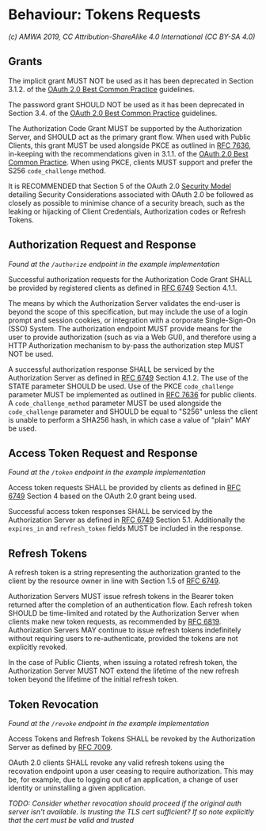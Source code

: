 # Behaviour: Tokens Requests

_(c) AMWA 2019, CC Attribution-ShareAlike 4.0 International (CC BY-SA 4.0)_

## Grants

The implicit grant MUST NOT be used as it has been deprecated in Section 3.1.2. of the [OAuth 2.0 Best Common
Practice][oauth-bcp-13] guidelines.

The password grant SHOULD NOT be used as it has been deprecated in Section 3.4. of the [OAuth 2.0 Best Common
Practice][oauth-bcp-13] guidelines.

The Authorization Code Grant MUST be supported by the Authorization Server, and SHOULD act as the primary grant flow.
When used with Public Clients, this grant MUST be used alongside PKCE as outlined in [RFC 7636][RFC-7636], in-keeping
with the recommendations given in 3.1.1. of the [OAuth 2.0 Best Common Practice][oauth-bcp-13]. When using PKCE, clients
MUST support and prefer the S256 `code_challenge` method.

It is RECOMMENDED that Section 5 of the OAuth 2.0 [Security Model][oauth-security-model] detailing Security
Considerations associated with OAuth 2.0 be followed as closely as possible to minimise chance of a security breach,
such as the leaking or hijacking of Client Credentials, Authorization codes or Refresh Tokens.

## Authorization Request and Response
_Found at the `/authorize` endpoint in the example implementation_

Successful authorization requests for the Authorization Code Grant SHALL be provided by registered clients as
defined in [RFC 6749][RFC-6749] Section 4.1.1.

The means by which the Authorization Server validates the end-user is beyond the scope of this specification, but may
include the use of a login prompt and session cookies, or integration with a corporate Single-Sign-On (SSO) System. The
authorization endpoint MUST provide means for the user to provide authorization (such as via a Web GUI), and therefore
using a HTTP Authorization mechanism to by-pass the authorization step MUST NOT be used.

A successful authorization response SHALL be serviced by the Authorization Server as defined in [RFC 6749][RFC-6749]
Section 4.1.2. The use of the STATE parameter SHOULD be used. Use of the PKCE `code_challenge` parameter MUST be
implemented as outlined in [RFC 7636][RFC-7636] for public clients. A `code_challenge_method` parameter MUST be used
alongside the `code_challenge` parameter and SHOULD be equal to "S256" unless the client is unable to perform a SHA256
hash, in which case a value of "plain" MAY be used.

## Access Token Request and Response
_Found at the `/token` endpoint in the example implementation_

Access token requests SHALL be provided by clients as defined in [RFC 6749][RFC-6749] Section 4 based on the OAuth
2.0 grant being used.

Successful access token responses SHALL be serviced by the Authorization Server as defined in [RFC 6749][RFC-6749]
Section 5.1. Additionally the `expires_in` and `refresh_token` fields MUST be included in the response.

## Refresh Tokens

A refresh token is a string representing the authorization granted to the client by the resource owner in line with
Section 1.5 of [RFC 6749][RFC-6749].

Authorization Servers MUST issue refresh tokens in the Bearer token returned after the completion of an authentication
flow. Each refresh token SHOULD be time-limited and rotated by the Authorization Server when clients make new token
requests, as recommended by [RFC 6819][RFC-6819]. Authorization Servers MAY continue to issue refresh tokens
indefinitely without requiring users to re-authenticate, provided the tokens are not explicitly revoked.

In the case of Public Clients, when issuing a rotated refresh token, the Authorization Server MUST NOT extend the lifetime of the new refresh token beyond the lifetime of the initial refresh token.

## Token Revocation
_Found at the `/revoke` endpoint in the example implementation_

Access Tokens and Refresh Tokens SHALL be revoked by the Authorization Server as defined by [RFC 7009][RFC-7009].

OAuth 2.0 clients SHALL revoke any valid refresh tokens using the recovation endpoint upon a user ceasing to require
authorization. This may be, for example, due to logging out of an application, a change of user identity or uninstalling
a given application.

_TODO: Consider whether revocation should proceed if the original auth server isn't available. Is trusting the TLS cert
sufficient? If so note explicitly that the cert must be valid and trusted_


[RFC-6749]: https://tools.ietf.org/html/rfc6749 "The OAuth 2.0 Authorization Framework"

[RFC-6819]: https://tools.ietf.org/html/rfc6819 "OAuth 2.0 Threat Model and Security Considerations"

[RFC-7009]: https://tools.ietf.org/html/rfc7009 "OAuth 2.0 Token Revocation"

[RFC-7636]: https://tools.ietf.org/html/rfc7636 "Proof Key for Code Exchange by OAuth Public Clients"

[RFC-8628]: https://tools.ietf.org/html/rfc8628 "OAuth 2.0 Device Authorization Grant"

[oauth-bcp-13]: https://tools.ietf.org/html/draft-ietf-oauth-security-topics-13 "OAuth 2.0 Security Best Current Practice 13"

[oauth-security-model]: https://tools.ietf.org/html/rfc6819 "OAuth 2.0 Threat Model and Security Considerations"
